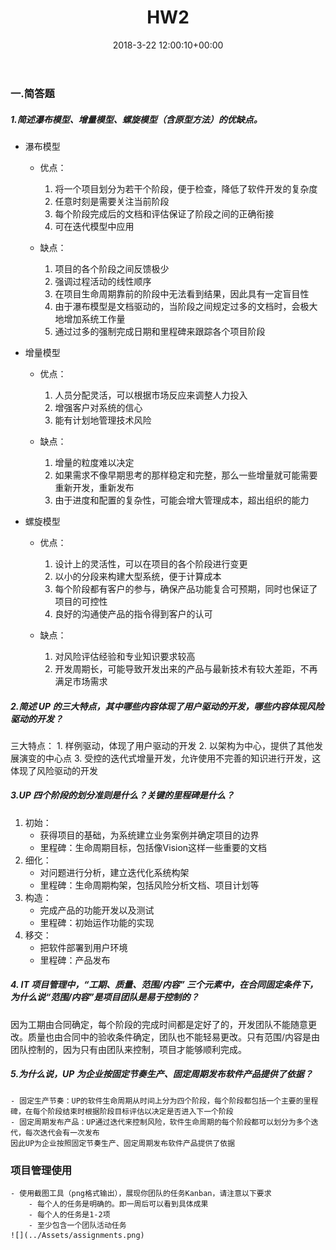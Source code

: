 ﻿---
layout: post

title: HW2

date: 2018-3-22 12:00:10+00:00

categories: 日志

tags: 博客

---

### 一.简答题

##### 1.简述瀑布模型、增量模型、螺旋模型（含原型方法）的优缺点。

- 瀑布模型

    - 优点：
        1. 将一个项目划分为若干个阶段，便于检查，降低了软件开发的复杂度
        2. 任意时刻是需要关注当前阶段
        3. 每个阶段完成后的文档和评估保证了阶段之间的正确衔接
        4. 可在迭代模型中应用

    - 缺点：
        1. 项目的各个阶段之间反馈极少
        2. 强调过程活动的线性顺序
        3. 在项目生命周期靠前的阶段中无法看到结果，因此具有一定盲目性
        4. 由于瀑布模型是文档驱动的，当阶段之间规定过多的文档时，会极大地增加系统工作量
        5. 通过过多的强制完成日期和里程碑来跟踪各个项目阶段

- 增量模型
    - 优点：
        1. 人员分配灵活，可以根据市场反应来调整人力投入
        2. 增强客户对系统的信心
        2. 能有计划地管理技术风险

    - 缺点：
        1. 增量的粒度难以决定
        2. 如果需求不像早期思考的那样稳定和完整，那么一些增量就可能需要重新开发，重新发布
        3. 由于进度和配置的复杂性，可能会增大管理成本，超出组织的能力

- 螺旋模型
    - 优点：
        1. 设计上的灵活性，可以在项目的各个阶段进行变更
        2. 以小的分段来构建大型系统，便于计算成本
        3. 每个阶段都有客户的参与，确保产品功能复合可预期，同时也保证了项目的可控性
        4. 良好的沟通使产品的指令得到客户的认可
        
    - 缺点：
        1. 对风险评估经验和专业知识要求较高
        2. 开发周期长，可能导致开发出来的产品与最新技术有较大差距，不再满足市场需求

 
##### 2.简述 UP 的三大特点，其中哪些内容体现了用户驱动的开发，哪些内容体现风险驱动的开发？

三大特点：
    1. 样例驱动，体现了用户驱动的开发
    2. 以架构为中心，提供了其他发展演变的中心点
    3. 受控的迭代式增量开发，允许使用不完善的知识进行开发，这体现了风险驱动的开发

##### 3.UP 四个阶段的划分准则是什么？关键的里程碑是什么？

1. 初始：
    - 获得项目的基础，为系统建立业务案例并确定项目的边界
    - 里程碑：生命周期目标，包括像Vision这样一些重要的文档
2. 细化：
    - 对问题进行分析，建立迭代化系统构架
    - 里程碑：生命周期构架，包括风险分析文档、项目计划等
3. 构造：
    - 完成产品的功能开发以及测试
    - 里程碑：初始运作功能的实现
4. 移交：
    - 把软件部署到用户环境
    - 里程碑：产品发布

 
##### 4. IT 项目管理中，“工期、质量、范围/内容” 三个元素中，在合同固定条件下，为什么说“范围/内容”是项目团队是易于控制的？

因为工期由合同确定，每个阶段的完成时间都是定好了的，开发团队不能随意更改。质量也由合同中的验收条件确定，团队也不能轻易更改。只有范围/内容是由团队控制的，因为只有由团队来控制，项目才能够顺利完成。

 

##### 5.为什么说，UP 为企业按固定节奏生产、固定周期发布软件产品提供了依据？
    - 固定生产节奏：UP的软件生命周期从时间上分为四个阶段，每个阶段都包括一个主要的里程碑，在每个阶段结束时根据阶段目标评估以决定是否进入下一个阶段
    - 固定周期发布产品：UP通过迭代来控制风险，软件生命周期的每个阶段都可以划分为多个迭代，每次迭代会有一次发布
    因此UP为企业按照固定节奏生产、固定周期发布软件产品提供了依据

### 项目管理使用
    - 使用截图工具（png格式输出），展现你团队的任务Kanban，请注意以下要求
        - 每个人的任务是明确的。即一周后可以看到具体成果
        - 每个人的任务是1-2项
        - 至少包含一个团队活动任务
    ![](../Assets/assignments.png)